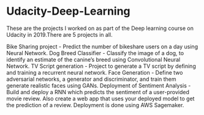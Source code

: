 # Udacity-Deep-Learning
These are the projects I worked on as part of the Deep learning course on Udacity in 2019.There are 5 projects in all.


Bike Sharing project - Predict the number of bikeshare users on a day using Neural Network.
Dog Breed Classifier - Classify the  image of a dog, to identify an estimate of the canine’s breed using Convolutional Neural Network.
TV Script generation - Project to generate a TV script by defining and training a recurrent neural network.
Face Generation - Define two adversarial networks, a generator and discriminator, and train them generate realistic faces using GANs.
Deployment of Sentiment Analysis - Build and deploy a RNN which predicts the sentiment of a user-provided movie review.
                                   Also create a  web app that uses your deployed model to get the prediction of a review.
                                   Deployment is done using AWS Sagemaker.
